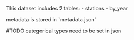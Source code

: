 This dataset includes 2 tables:
    - stations
    - by_year

metadata is stored in `metadata.json'

#TODO categorical types need to be set in json
